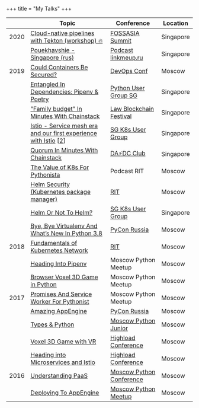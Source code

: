 +++
title = "My Talks"
+++

|      | Topic                                                                                                                                                                                                          | Conference                                      | Location  |
|------|----------------------------------------------------------------------------------------------------------------------------------------------------------------------------------------------------------------|-------------------------------------------------|-----------|
| 2020 | [Cloud-native pipelines with Tekton (workshop) 🔥](https://summit.fossasia.org/event/schedule.html#6088)                                                                                                                                                               | [FOSSASIA Summit](https://summit.fossasia.org/) | Singapore |
|      | [Pouekhavshie - Singapore (rus)](https://linkmeup.ru/blog/541.html)                                                                                                                                                               | [Podcast linkmeup.ru](https://linkmeup.ru) | Singapore |
| 2019 | [Could Containers Be Secured?](https://www.youtube.com/watch?v=QltHmfevCo8&list=PLtFn4-Uxnqyn2ZnJ8iaCBTvTzuMvnGQeb&index=16)                                                                                   | [DevOps Conf](https://devopsconf.io/)           | Moscow    |
|      | [Entangled In Dependencies: Pipenv & Poetry](https://speakerdeck.com/hayorov/entangled-in-dependencies-pipenv-and-poetry)                                                                                      | [Python User Group SG](https://pugs.org.sg/)                            | Singapore |
|      | ["Family budget" In Minutes With Chainstack](https://speakerdeck.com/hayorov/family-budget-in-minutes-with-chainstack)                                                                                         | [Law Blockchain Festival](https://www.meetup.com/Legal-Technology-Singapore/events/261249518/)                                 | Singapore |
|      | [Istio - Service mesh era and our first experience with Istio](https://speakerdeck.com/hayorov/welcome-to-the-service-mesh-era) [[2](https://www.meetup.com/Singapore-Kubernetes-User-Group/events/259948393)] | [SG K8s User Group](https://www.meetup.com/Singapore-Kubernetes-User-Group/)                               | Singapore |
|      | [Quorum In Minutes With Chainstack](https://speakerdeck.com/hayorov/quorum-in-minutes-with-chainstack)                                                                                                         | [DA⚡️DC Club](https://dappsdev.org/blog/2019-04-12-dapps-dev-club-4th-session-roundup/)                                    | Singapore |
|      | [The Value of K8s For Pythonista](https://www.youtube.com/watch?v=Hzpp9SLKCWM&list=PLtFn4-Uxnqyn2ZnJ8iaCBTvTzuMvnGQeb&index=4)                                                                                 | Podcast RIT                            | Moscow    |
|      | [Helm Security (Kubernetes package manager)](https://www.youtube.com/watch?v=_8zNTJ1_R5I&list=PLtFn4-Uxnqyn2ZnJ8iaCBTvTzuMvnGQeb&index=4)                                                                      | [RIT](https://ritfest.ru)                                             | Moscow    |
|      | [Helm Or Not To Helm?](https://www.youtube.com/watch?v=T1YkO1K__eA&list=PLtFn4-Uxnqyn2ZnJ8iaCBTvTzuMvnGQeb&index=2)                                                                                            | [SG K8s User Group](https://www.meetup.com/Singapore-Kubernetes-User-Group/)                              | Singapore |
|      | [Bye, Bye Virtualenv And What’s New In Python 3.8](https://www.youtube.com/watch?v=L2OpzwloTDI&list=PLtFn4-Uxnqyn2ZnJ8iaCBTvTzuMvnGQeb&index=15)                                                               | [PyCon Russia](https://pycon.ru/)                                    | Moscow    |
| 2018 | [Fundamentals of Kubernetes Network](https://www.youtube.com/watch?v=T1YkO1K__eA&list=PLtFn4-Uxnqyn2ZnJ8iaCBTvTzuMvnGQeb&index=2&)                                                                             | [RIT](https://ritfest.ru)                                             | Moscow    |
|      | [Heading Into Pipenv](https://www.youtube.com/watch?v=JNT1u3Ri3YY&list=PLtFn4-Uxnqyn2ZnJ8iaCBTvTzuMvnGQeb&index=8)                                                                                             | Moscow Python Meetup                            | Moscow    |
|      | [Browser Voxel 3D Game in Python](https://www.youtube.com/watch?v=WIIRiT1NfQ0&list=PLtFn4-Uxnqyn2ZnJ8iaCBTvTzuMvnGQeb&index=11)                                                                                | Moscow Python Meetup                            | Moscow    |
| 2017 | [Promises And Service Worker For Pythonist](https://www.youtube.com/watch?v=h5BpiDyC9rk&list=PLtFn4-Uxnqyn2ZnJ8iaCBTvTzuMvnGQeb&index=2)                                                                       | Moscow Python Meetup                            | Moscow    |
|      | [Amazing AppEngine](https://www.youtube.com/watch?v=8RZgIcEpSHA&list=PLtFn4-Uxnqyn2ZnJ8iaCBTvTzuMvnGQeb&index=9)                                                                                               | [PyCon Russia](https://pycon.ru)                                    | Moscow    |
|      | [Types & Python](https://www.youtube.com/watch?v=kHrt-8b3f2E&list=PLtFn4-Uxnqyn2ZnJ8iaCBTvTzuMvnGQeb&index=10)                                                                                                 | [Moscow Python Junior](https://python.ru)                              | Moscow    |
|      | [Voxel 3D Game with VR](https://www.youtube.com/watch?v=WIIRiT1NfQ0&list=PLtFn4-Uxnqyn2ZnJ8iaCBTvTzuMvnGQeb&index=11)                                                                                          | [Highload Conference](https://www.highload.ru/)                             | Moscow    |
|      | [Heading into Microservices and Istio](https://www.youtube.com/watch?v=RyMAwQD85bU&list=PLtFn4-Uxnqyn2ZnJ8iaCBTvTzuMvnGQeb&index=6)                                                                            | [Highload Conference](https://www.highload.ru/)                            | Moscow    |
| 2016 | [Understanding PaaS](https://www.youtube.com/watch?v=wTKjfwnqKnA&list=PLtFn4-Uxnqyn2ZnJ8iaCBTvTzuMvnGQeb&index=5)                                                                                              | [Moscow Python Conference](https://conf.python.ru/en/)                        | Moscow    |
|      | [Deploying To AppEngine](https://www.youtube.com/watch?v=wHrD-WVEK6I&list=PLtFn4-Uxnqyn2ZnJ8iaCBTvTzuMvnGQeb&index=13)                                                                                         | [Moscow Python Meetup](https://python.ru)                           | Moscow    |
